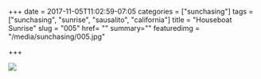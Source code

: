+++
date = 2017-11-05T11:02:59-07:05
categories = ["sunchasing"]
tags = ["sunchasing", "sunrise", "sausalito", "california"]
title = "Houseboat Sunrise"
slug = "005"
href= ""
summary=""
featuredimg = "/media/sunchasing/005.jpg"

+++

<img src="/media/sunchasing/005.jpg" />